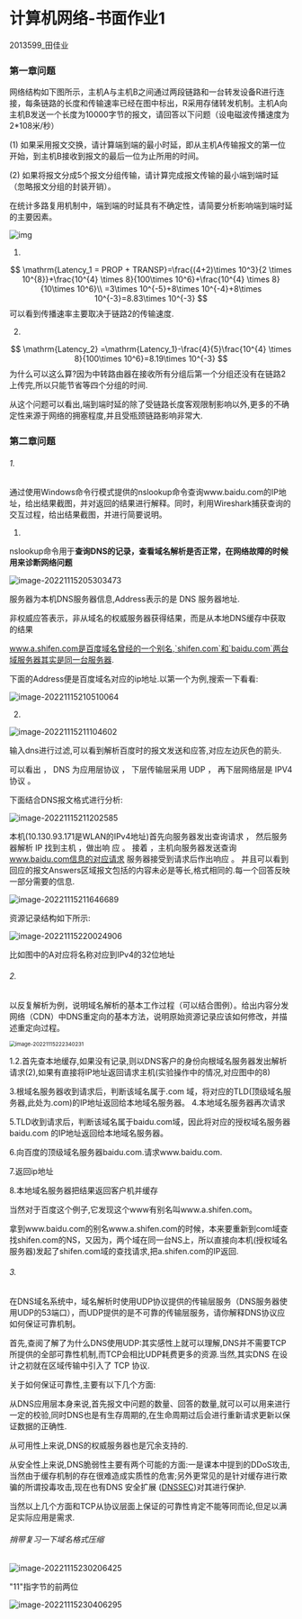 # 计算机网络-书面作业1

2013599_田佳业

### 第一章问题

网络结构如下图所示，主机A与主机B之间通过两段链路和一台转发设备R进行连接，每条链路的长度和传输速率已经在图中标出，R采用存储转发机制。主机A向主机B发送一个长度为10000字节的报文，请回答以下问题（设电磁波传播速度为2*108米/秒）

(1)   如果采用报文交换，请计算端到端的最小时延，即从主机A传输报文的第一位开始，到主机B接收到报文的最后一位为止所用的时间。

(2)   如果将报文分成5个报文分组传输，请计算完成报文传输的最小端到端时延（忽略报文分组的封装开销）。

在统计多路复用机制中，端到端的时延具有不确定性，请简要分析影响端到端时延的主要因素。

![img](/Users/tianjiaye/QQ文件/计算机网络-书面作业1/计算机网络-书面作业1.assets/clip_image002.png)

1.
$$
\mathrm{Latency_1 = PROP + TRANSP}=\frac{(4+2)\times 10^3}{2 \times 10^{8}}+\frac{10^{4} \times 8}{100\times 10^6}+\frac{10^{4} \times 8}{10\times 10^6}\\
=3\times 10^{-5}+8\times 10^{-4}+8\times 10^{-3}=8.83\times 10^{-3}
$$
可以看到传播速率主要取决于链路2的传输速度.

2.


$$
\mathrm{Latency_2} =\mathrm{Latency_1}-\frac{4}{5}\frac{10^{4} \times 8}{100\times 10^6}=8.19\times 10^{-3}
$$
为什么可以这么算?因为中转路由器在接收所有分组后第一个分组还没有在链路2上传完,所以只能节省等四个分组的时间.



从这个问题可以看出,端到端时延的除了受链路长度客观限制影响以外,更多的不确定性来源于网络的拥塞程度,并且受瓶颈链路影响非常大.



### 第二章问题

###### 1.

通过使用Windows命令行模式提供的nslookup命令查询www.baidu.com的IP地址，给出结果截图，并对返回的结果进行解释。同时，利用Wireshark捕获查询的交互过程，给出结果截图，并进行简要说明。

1)

nslookup命令用于**查询DNS的记录，查看域名解析是否正常，在网络故障的时候用来诊断网络问题**

![image-20221115205303473](/Users/tianjiaye/QQ文件/计算机网络-书面作业1/计算机网络-书面作业1.assets/image-20221115205303473.png)

服务器为本机DNS服务器信息,Address表示的是 DNS 服务器地址.

非权威应答表示，非从域名的权威服务器获得结果，而是从本地DNS缓存中获取的结果

www.a.shifen.com是百度域名曾经的一个别名,`shifen.com`和`baidu.com`两台域服务器其实是同一台服务器.

下面的Address便是百度域名对应的ip地址.以第一个为例,搜索一下看看:

![image-20221115210510064](/Users/tianjiaye/QQ文件/计算机网络-书面作业1/计算机网络-书面作业1.assets/image-20221115210510064.png)

2)

![image-20221115211104602](/Users/tianjiaye/QQ文件/计算机网络-书面作业1计算机网络-书面作业1.assets/image-20221115211104602.png)

输入dns进行过滤,可以看到解析百度时的报文发送和应答,对应左边灰色的箭头.

可以看出 ， DNS 为应用层协议 ， 下层传输层采用 UDP ， 再下层网络层是 IPV4 协议 。 

下面结合DNS报文格式进行分析:

![image-20221115211202585](/Users/tianjiaye/QQ文件/计算机网络-书面作业1/计算机网络-书面作业1.assets/image-20221115211202585.png)

本机(10.130.93.171是WLAN的IPv4地址)首先向服务器发出查询请求 ， 然后服务器解析 IP 找到主机 ，做出响
应 。 接着 ，主机向服务器发送查询 www.baidu.com信息的对应请求
服务器接受到请求后作出响应 。 并且可以看到回应的报文Answers区域报文包括的内容未必是等长,格式相同的.每一个回答反映一部分需要的信息.



![image-20221115211646689](/Users/tianjiaye/QQ文件/计算机网络-书面作业1/计算机网络-书面作业1.assets/image-20221115211646689.png)

资源记录结构如下所示:

![image-20221115220024906](/Users/tianjiaye/QQ文件/计算机网络-书面作业1/计算机网络-书面作业1.assets\image-20221115220024906.png)

比如图中的A对应将名称对应到IPv4的32位地址

###### 2.

以反复解析为例，说明域名解析的基本工作过程（可以结合图例）。给出内容分发网络（CDN）中DNS重定向的基本方法，说明原始资源记录应该如何修改，并描述重定向过程。

<img src="/Users/tianjiaye/QQ文件/计算机网络-书面作业1/计算机网络-书面作业1.assets/image-20221115222340231.png" alt="image-20221115222340231" style="zoom: 67%;" />

1.2.首先查本地缓存,如果没有记录,则以DNS客户的身份向根域名服务器发出解析请求(2),如果有直接将IP地址返回请求主机(实验操作中的情况,对应图中的8)

3.根域名服务器收到请求后，判断该域名属于.com 域，将对应的TLD(顶级域名服务器,此处为.com)的IP地址返回给本地域名服务器。
4.本地域名服务器再次请求

5.TLD收到请求后，判断该域名属于baidu.com域，因此将对应的授权域名服务器baidu.com 的IP地址返回给本地域名服务器。

6.向百度的顶级域名服务器baidu.com.请求www.baidu.com.

7.返回ip地址

8.本地域名服务器把结果返回客户机并缓存

当然对于百度这个例子,它发现这个www有别名叫www.a.shifen.com。

拿到www.baidu.com的别名www.a.shifen.com的时候，本来要重新到com域查找shifen.com的NS，又因为，两个域在同一台NS上，所以直接向本机(授权域名服务器)发起了shifen.com域的查找请求,把a.shifen.com的IP返回.

###### 3.

在DNS域名系统中，域名解析时使用UDP协议提供的传输层服务（DNS服务器使用UDP的53端口），而UDP提供的是不可靠的传输层服务，请你解释DNS协议应如何保证可靠机制。

首先,查阅了解了为什么DNS使用UDP:其实感性上就可以理解,DNS并不需要TCP所提供的全部可靠性机制,而TCP会相比UDP耗费更多的资源.当然,其实DNS 在设计之初就在区域传输中引入了 TCP 协议.

关于如何保证可靠性,主要有以下几个方面:

从DNS应用层本身来说,首先报文中问题的数量、回答的数量,就可以可以用来进行一定的校验,同时DNS也是有生存周期的,在生命周期过后会进行重新请求更新以保证数据的正确性.

从可用性上来说,DNS的权威服务器也是冗余支持的.

从安全性上来说,DNS脆弱性主要有两个可能的方面:一是课本中提到的DDoS攻击,当然由于缓存机制的存在很难造成实质性的危害;另外更常见的是针对缓存进行欺骗的所谓投毒攻击,现在也有DNS 安全扩展 ([DNSSEC](https://cloud.google.com/dns/docs/dnssec?hl=zh-cn))对其进行保护.

当然以上几个方面和TCP从协议层面上保证的可靠性肯定不能等同而论,但足以满足实际应用是需求.

###### 捎带复习一下域名格式压缩

![image-20221115230206425](/Users/tianjiaye/QQ文件/计算机网络-书面作业1/计算机网络-书面作业1.assets/image-20221115230206425.png)

"11"指字节的前两位

![image-20221115230406295](/Users/tianjiaye/QQ文件/计算机网络-书面作业1/计算机网络-书面作业1.assets/image-20221115230406295.png)
